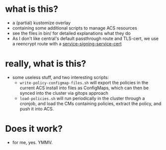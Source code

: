 # what is this?
* a (partial) kustomize overlay
* containing some additional scripts to manage ACS resources
* see the files in bin/ for detailed explanations what they do
* As I don't like central's default passthrough route and TLS-cert, we use a reencrypt route with a [service-signing-service-cert](https://docs.openshift.com/container-platform/4.12/security/certificates/service-serving-certificate.html)

# really, what is this?
* some useless stuff, and two interesting scripts:
  * `write-policy-configmap-files.sh` will export the policies in the current ACS install into files as ConfigMaps, which can then be synced into the cluster via gitops approach
  * `load-policies.sh` will run periodically in the cluster through a cronjob, and load the CMs containing policies, extract the policy, and push it into ACS.

# Does it work?
* for me, yes. YMMV.
